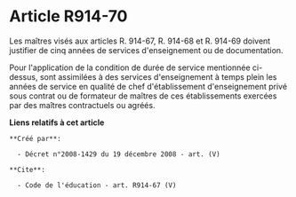 # Article R914-70

Les maîtres visés aux articles R. 914-67, R. 914-68 et R. 914-69 doivent justifier de cinq années de services d'enseignement
ou de documentation. 

Pour l'application de la condition de durée de service mentionnée ci-dessus, sont assimilées à des services d'enseignement à
temps plein les années de service en qualité de chef d'établissement d'enseignement privé sous contrat ou de formateur de
maîtres de ces établissements exercées par des maîtres contractuels ou agréés.

**Liens relatifs à cet article**

	**Créé par**:

	  - Décret n°2008-1429 du 19 décembre 2008 - art. (V)

	**Cite**:

	  - Code de l'éducation - art. R914-67 (V)
